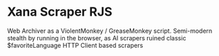 # Xana Scraper RJS

Web Archiver as a ViolentMonkey / GreaseMonkey script.
Semi-modern stealth by running in the browser,
as AI scrapers ruined classic
$favoriteLanguage HTTP Client based scrapers

